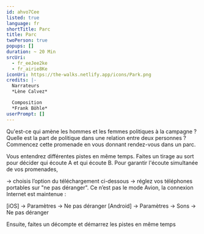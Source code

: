 ```yaml
---
id: ahvo7Cee
listed: true
language: fr
shortTitle: Parc
title: Parc
twoPerson: true
popups: []
duration: ~ 20 Min
srcUri:
  - fr_eeJee2ke
  - fr_airie8Ke
iconUri: https://the-walks.netlify.app/icons/Park.png
credits: |-
  Narrateurs
  *Lène Calvez*

  Composition
  *Frank Böhle*
userPrompt: []
---
```

Qu'est-ce qui amène les hommes et les femmes politiques à la campagne ? Quelle est la part de politique dans une relation entre deux personnes ? Commencez cette promenade en vous donnant rendez-vous dans un parc. 

Vous entendrez différentes pistes en même temps. Faites un tirage au sort pour décider qui écoute A et qui écoute B. Pour garantir l'écoute simultanée de vos promenades,

→ choisis l’option du téléchargement ci-dessous
→ réglez vos téléphones portables sur "ne pas déranger". Ce n’est pas le mode Avion, la connexion Internet est maintenue :

\[iOS] → Paramètres → Ne pas déranger
\[Android] → Paramètres → Sons → Ne pas déranger

Ensuite, faites un décompte et démarrez les pistes en même temps